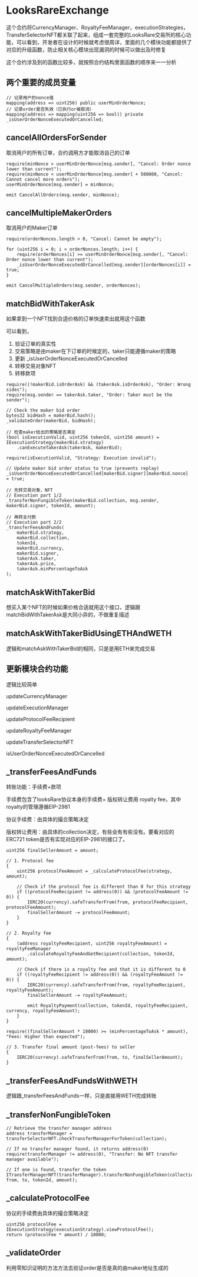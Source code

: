 # LooksRareExchange

这个合约将CurrencyManager、RoyaltyFeeManager，executionStrategies，TransferSelectorNFT都关联了起来，组成一套完整的LooksRare交易所的核心功能，可以看到，开发者在设计的时候就考虑很周详，里面的几个模块功能都提供了对应的升级函数，防止相关核心模块出现漏洞的时候可以做出及时修复

这个合约涉及到的函数比较多，就按照合约结构里面函数的顺序来一一分析

## 两个重要的成员变量

```solidity
// 记录用户的nonce值
mapping(address => uint256) public userMinOrderNonce;
// 记录order是否失效（已执行or被取消）
mapping(address => mapping(uint256 => bool)) private _isUserOrderNonceExecutedOrCancelled;
```

## cancelAllOrdersForSender

取消用户的所有订单，合约调用方才能取消自己的订单

```solidity
require(minNonce > userMinOrderNonce[msg.sender], "Cancel: Order nonce lower than current");
require(minNonce < userMinOrderNonce[msg.sender] + 500000, "Cancel: Cannot cancel more orders");
userMinOrderNonce[msg.sender] = minNonce;

emit CancelAllOrders(msg.sender, minNonce);
```

## cancelMultipleMakerOrders

取消用户的Maker订单

```solidity
require(orderNonces.length > 0, "Cancel: Cannot be empty");

for (uint256 i = 0; i < orderNonces.length; i++) {
    require(orderNonces[i] >= userMinOrderNonce[msg.sender], "Cancel: Order nonce lower than current");
    _isUserOrderNonceExecutedOrCancelled[msg.sender][orderNonces[i]] = true;
}

emit CancelMultipleOrders(msg.sender, orderNonces);
```

## matchBidWithTakerAsk

如果拿到一个NFT找到合适价格的订单快速卖出就用这个函数

可以看到，

1. 验证订单的真实性
2. 交易策略是由maker在下订单的时候定的，taker只能遵循maker的策略
3. 更新 _isUserOrderNonceExecutedOrCancelled 
4. 转移交易对象NFT
5. 转移款项

```solidity
require((!makerBid.isOrderAsk) && (takerAsk.isOrderAsk), "Order: Wrong sides");
require(msg.sender == takerAsk.taker, "Order: Taker must be the sender");

// Check the maker bid order
bytes32 bidHash = makerBid.hash();
_validateOrder(makerBid, bidHash);

// 检查maker给出的策略是否满足
(bool isExecutionValid, uint256 tokenId, uint256 amount) = IExecutionStrategy(makerBid.strategy)
    .canExecuteTakerAsk(takerAsk, makerBid);

require(isExecutionValid, "Strategy: Execution invalid");

// Update maker bid order status to true (prevents replay)
_isUserOrderNonceExecutedOrCancelled[makerBid.signer][makerBid.nonce] = true;

// 先转交易对象，NFT
// Execution part 1/2
_transferNonFungibleToken(makerBid.collection, msg.sender, makerBid.signer, tokenId, amount);

// 再转支付款
// Execution part 2/2
_transferFeesAndFunds(
    makerBid.strategy,
    makerBid.collection,
    tokenId,
    makerBid.currency,
    makerBid.signer,
    takerAsk.taker,
    takerAsk.price,
    takerAsk.minPercentageToAsk
);
```

## matchAskWithTakerBid

想买入某个NFT的时候如果价格合适就用这个接口，逻辑跟matchBidWithTakerAsk是大同小异的，不做重复描述

## matchAskWithTakerBidUsingETHAndWETH

逻辑和matchAskWithTakerBid的相同，只是是用ETH来完成交易

## 更新模块合约功能

逻辑比较简单

updateCurrencyManager

updateExecutionManager

updateProtocolFeeRecipient

updateRoyaltyFeeManager

updateTransferSelectorNFT

isUserOrderNonceExecutedOrCancelled

## _transferFeesAndFunds

转账功能：手续费+款项

手续费包含了looksRare协议本身的手续费+ 版权转让费用 royalty fee，其中royalty的管理遵循EIP-2981

协议手续费：由具体的撮合策略决定

版权转让费用：由具体的collection决定，有些会有有些没有。要看对应的ERC721 token是否有实现对应的EIP-2981的接口了。

```solidity
uint256 finalSellerAmount = amount;

// 1. Protocol fee
{
    uint256 protocolFeeAmount = _calculateProtocolFee(strategy, amount);

    // Check if the protocol fee is different than 0 for this strategy
    if ((protocolFeeRecipient != address(0)) && (protocolFeeAmount != 0)) {
        IERC20(currency).safeTransferFrom(from, protocolFeeRecipient, protocolFeeAmount);
        finalSellerAmount -= protocolFeeAmount;
    }
}

// 2. Royalty fee
{
    (address royaltyFeeRecipient, uint256 royaltyFeeAmount) = royaltyFeeManager
        .calculateRoyaltyFeeAndGetRecipient(collection, tokenId, amount);

    // Check if there is a royalty fee and that it is different to 0
    if ((royaltyFeeRecipient != address(0)) && (royaltyFeeAmount != 0)) {
        IERC20(currency).safeTransferFrom(from, royaltyFeeRecipient, royaltyFeeAmount);
        finalSellerAmount -= royaltyFeeAmount;

        emit RoyaltyPayment(collection, tokenId, royaltyFeeRecipient, currency, royaltyFeeAmount);
    }
}

require((finalSellerAmount * 10000) >= (minPercentageToAsk * amount), "Fees: Higher than expected");

// 3. Transfer final amount (post-fees) to seller
{
    IERC20(currency).safeTransferFrom(from, to, finalSellerAmount);
}
```

## _transferFeesAndFundsWithWETH

逻辑跟_transferFeesAndFunds一样，只是直接用WETH完成转账

## _transferNonFungibleToken

```solidity
// Retrieve the transfer manager address
address transferManager = transferSelectorNFT.checkTransferManagerForToken(collection);

// If no transfer manager found, it returns address(0)
require(transferManager != address(0), "Transfer: No NFT transfer manager available");

// If one is found, transfer the token
ITransferManagerNFT(transferManager).transferNonFungibleToken(collection, from, to, tokenId, amount);
```

## _calculateProtocolFee

协议的手续费由具体的撮合策略决定

```solidity
uint256 protocolFee = IExecutionStrategy(executionStrategy).viewProtocolFee();
return (protocolFee * amount) / 10000;
```

## _validateOrder

利用零知识证明的方法方法去验证order是否是真的由maker地址生成的